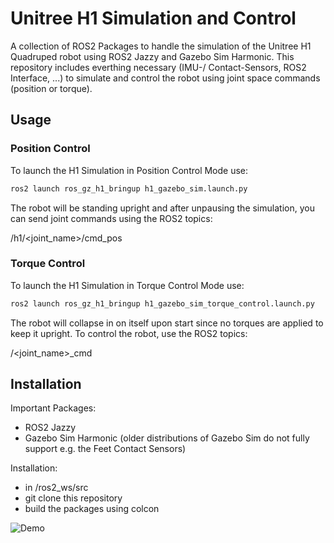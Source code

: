 
# Unitree H1 Simulation and Control

A collection of ROS2 Packages to handle the simulation of the Unitree H1 Quadruped robot using ROS2 Jazzy and Gazebo Sim Harmonic. This repository includes everthing necessary (IMU-/ Contact-Sensors, ROS2 Interface, ...) to simulate and control the robot using joint space commands (position or torque).

## Usage

### Position Control
To launch the H1 Simulation in Position Control Mode use:
```bash
ros2 launch ros_gz_h1_bringup h1_gazebo_sim.launch.py
```
The robot will be standing upright and after unpausing the simulation, you can send joint commands using the ROS2 topics:

/h1/<joint_name>/cmd_pos

### Torque Control
To launch the H1 Simulation in Torque Control Mode use:
```bash
ros2 launch ros_gz_h1_bringup h1_gazebo_sim_torque_control.launch.py
```

The robot will collapse in on itself upon start since no torques are applied to keep it upright. To control the robot, use the ROS2 topics:

/<joint_name>_cmd

## Installation
Important Packages:
- ROS2 Jazzy
- Gazebo Sim Harmonic (older distributions of Gazebo Sim do not fully support e.g. the Feet Contact Sensors)

Installation:
- in /ros2_ws/src
- git clone this repository
- build the packages using colcon 

![Demo](https://i.imgur.com/haNCFTJ.gif)
